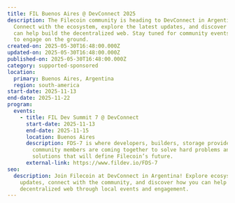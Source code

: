 ```yaml
---
title: FIL Buenos Aires @ DevConnect 2025
description: The Filecoin community is heading to DevConnect in Argentina!
  Connect with the ecosystem, explore the latest updates, and discover how you
  can help build the decentralized web. Stay tuned for community events and ways
  to engage on the ground.
created-on: 2025-05-30T16:48:00.000Z
updated-on: 2025-05-30T16:48:00.000Z
published-on: 2025-05-30T16:48:00.000Z
category: supported-sponsored
location:
  primary: Buenos Aires, Argentina
  region: south-america
start-date: 2025-11-13
end-date: 2025-11-22
program:
  events:
    - title: FIL Dev Summit 7 @ DevConnect
      start-date: 2025-11-13
      end-date: 2025-11-15
      location: Buenos Aires
      description: FDS-7 is where developers, builders, storage providers, and
        community members are coming together to solve hard problems and ship
        solutions that will define Filecoin’s future.
      external-link: https://www.fildev.io/FDS-7
seo:
  description: Join Filecoin at DevConnect in Argentina! Explore ecosystem
    updates, connect with the community, and discover how you can help build the
    decentralized web through local events and engagement.
---
```

